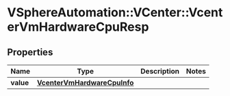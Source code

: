 # VSphereAutomation::VCenter::VcenterVmHardwareCpuResp

## Properties
Name | Type | Description | Notes
------------ | ------------- | ------------- | -------------
**value** | [**VcenterVmHardwareCpuInfo**](VcenterVmHardwareCpuInfo.md) |  | 


